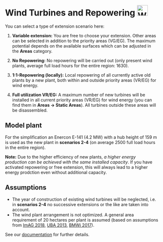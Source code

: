 # Wind Turbines and Repowering <img src="../../static/stemp_abw/img/energy_icons/Stromerzeuger_Windenergieanlage.svg" alt="WEA" width="35">

You can select a type of extension scenario here:

1. **Variable extension:** You are free to choose your extension. Other areas
   can be selected in addition to the priority areas (VG/EG). The maximum
   potential depends on the available surfaces which can be adjusted in the
   **Areas** category.

2. **No Repowering:** No repowering will be carried out (only present wind
   plants, average full load hours for the entire region: 1630).

3. **1:1-Repowering (locally):** Local repowering of all currently active old
   plants by a new plant, both within and outside priority areas (VR/EG) for
   wind energy. 

4. **Full utilization VR/EG:** A maximum number of new turbines will be
   installed in all current priority areas (VR/EG) for wind energy (you can
   find them in **Areas -> Static Areas**). All turbines outside these areas
   will be disassembled. 

## Model plant

For the simplification an Enercon E-141 (4.2 MW) with a hub height of 159 m is
used as the new plant in **scenarios 2-4** (on average 2500 full load hours in
the entire region).

**Note:** Due to the higher efficiency of new plants,
_a higher energy production can be achieved with the same installed capacity_.
If you have activated repowering or free extension, this will always lead to a
higher energy prodction even without additional capacity.

## Assumptions

- The year of construction of existing wind turbines will be neglected, i.e. in
  **scenarios 2-4** no successive extensions or the like are taken into
  account.
- The wind plant arrangement is not optimized. A general area requirement of 20
  hectares per plant is assumed (based on assumptions from
  <a href="https://mlv.sachsen-anhalt.de/fileadmin/Bibliothek/Politik_und_Verwaltung/MLV/MLV/Service/Publikationen/Abschlussbericht_der_interministeriellen_Arbeitsgruppe__Repowering__zur_Modernisierung_von_Windenergieanlagen_in_Sachsen-Anhalt.pdf" target="_blank">ImAG 2018</a>, 
  <a href="https://www.umweltbundesamt.de/sites/default/files/medien/378/publikationen/potenzial_der_windenergie.pdf" target="_blank">UBA 2013</a>,
  <a href="https://www.bmwi.de/Redaktion/DE/Downloads/B/berichtsmodul-2-modelle-und-modellverbund.pdf" target="_blank">BMWi 2017</a>).

See our <a href="https://stemp-abw.readthedocs.io/en/dev/areas_and_potentials.html#areas-and-potentials-label" target="_blank">documentation</a> for further details.
